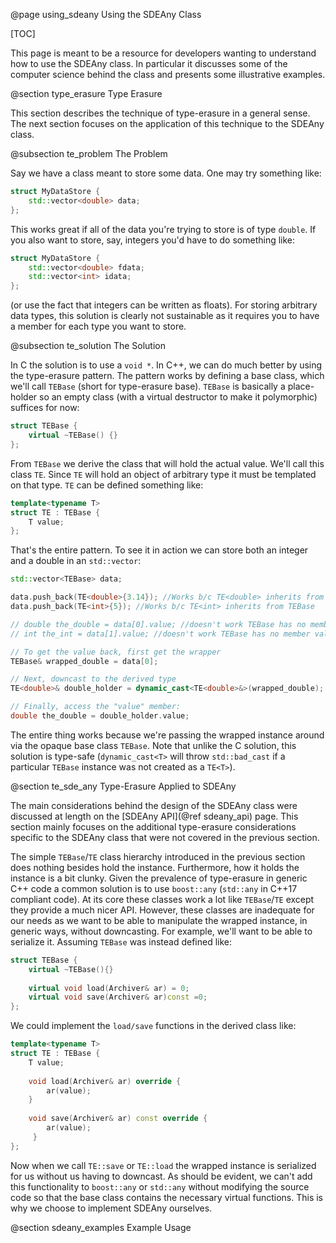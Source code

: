 @page using_sdeany Using the SDEAny Class

[TOC]

This page is meant to be a resource for developers wanting to understand how to 
use the SDEAny class.  In particular it discusses some of the computer science
behind the class and presents some illustrative examples.

@section type_erasure Type Erasure

This section describes the technique of type-erasure in a general sense.  The
next section focuses on the application of this technique to the SDEAny class.

@subsection te_problem The Problem

Say we have a class meant to store some data.  One may try something like:

```.cpp
struct MyDataStore {
    std::vector<double> data;
};
```
This works great if all of the data you're trying to store is of type `double`.
If you also want to store, say, integers you'd have to do something like:

```.cpp
struct MyDataStore {
    std::vector<double> fdata;
    std::vector<int> idata;
};
``` 
(or use the fact that integers can be written as floats).  For storing arbitrary
data types, this solution is clearly not sustainable as it requires you to have
a member for each type you want to store.

@subsection te_solution The Solution

In C the solution is to use a `void *`.  In C++, we can do much better by using
the type-erasure pattern.  The pattern works by defining a base class, which 
we'll call `TEBase` (short for type-erasure base).  `TEBase` is basically a 
place-holder so an empty class (with a virtual destructor to make it 
polymorphic) suffices for now:

```.cpp
struct TEBase {
    virtual ~TEBase() {}
};
``` 

From `TEBase` we derive the class that will hold the actual value.  We'll call
this class `TE`.  Since `TE` will hold an object of arbitrary type it must be
templated on that type.  `TE` can be defined something like:

```.cpp
template<typename T>
struct TE : TEBase {
    T value;
};
```

That's the entire pattern. To see it in action we can store both an integer and
a double in an `std::vector`:

```.cpp
std::vector<TEBase> data;

data.push_back(TE<double>{3.14}); //Works b/c TE<double> inherits from TEBase
data.push_back(TE<int>{5}); //Works b/c TE<int> inherits from TEBase

// double the_double = data[0].value; //doesn't work TEBase has no member value
// int the_int = data[1].value; //doesn't work TEBase has no member value

// To get the value back, first get the wrapper
TEBase& wrapped_double = data[0];

// Next, downcast to the derived type 
TE<double>& double_holder = dynamic_cast<TE<double>&>(wrapped_double);

// Finally, access the "value" member:
double the_double = double_holder.value;
``` 

The entire thing works because we're passing the wrapped instance around via the
opaque base class `TEBase`.  Note that unlike the C solution, this solution is 
type-safe (`dynamic_cast<T>` will throw `std::bad_cast` if a particular `TEBase`
instance was not created as a `TE<T>`).

@section te_sde_any Type-Erasure Applied to SDEAny

The main considerations behind the design of the SDEAny class were discussed at 
length on the [SDEAny API](@ref sdeany_api) page.  This section mainly focuses 
on the additional type-erasure considerations specific to the SDEAny class that
were not covered in the previous section.

The simple `TEBase`/`TE` class hierarchy introduced in the previous section does
nothing besides hold the instance.  Furthermore, how it holds the instance is a
bit clunky.  Given the prevalence of type-erasure in generic C++ code a common
solution is to use `boost::any` (`std::any` in C++17 compliant code).  At its
core these classes work a lot like `TEBase`/`TE` except they provide a much 
nicer API.  However, these classes are inadequate for our needs as we want to
be able to manipulate the wrapped instance, in generic ways, without 
downcasting.  For example, we'll want to be able to serialize it.  Assuming 
`TEBase` was instead defined like:

```.cpp
struct TEBase {
    virtual ~TEBase(){}
    
    virtual void load(Archiver& ar) = 0; 
    virtual void save(Archiver& ar)const =0;
};    
```
We could implement the `load/save` functions in the derived class like:

```.cpp
template<typename T>
struct TE : TEBase {
    T value;
    
    void load(Archiver& ar) override {
        ar(value); 
    }
    
    void save(Archiver& ar) const override {
        ar(value);
     }        
};
```

Now when we call `TE::save` or `TE::load` the wrapped instance is serialized for
us without us having to downcast.  As should be evident, we can't add this 
functionality to `boost::any` or `std::any` without modifying the source code so
that the base class contains the necessary virtual functions.  This is why we
choose to implement SDEAny ourselves.

@section sdeany_examples Example Usage

